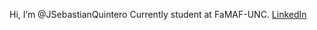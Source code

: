 Hi, I’m @JSebastianQuintero
Currently student at FaMAF-UNC.
 [LinkedIn]([https://www.linkedin.com/in/juan-sebastian-quintero-110703229](https://github.com/JSebastianQuintero)/)

<!---
JSebastianQuintero/JSebastianQuintero is a ✨ special ✨ repository because its `README.md` (this file) appears on your GitHub profile.
You can click the Preview link to take a look at your changes.
--->

